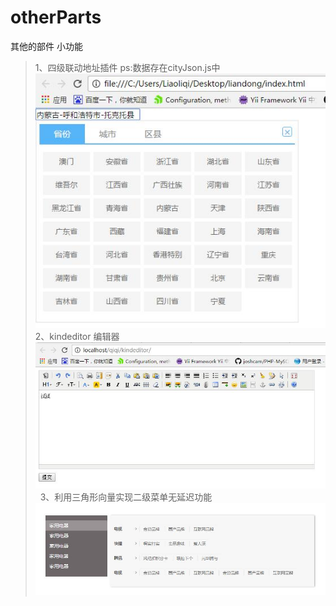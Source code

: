 # otherParts
其他的部件 小功能  
>1、四级联动地址插件 ps:数据存在cityJson.js中  
![Image of Yaktocat](https://raw.githubusercontent.com/Liaoliqi/otherParts/master/readmeImage/%E5%9B%9B%E7%BA%A7%E8%81%94%E5%8A%A8.jpg)  
>2、kindeditor 编辑器  
![Image of Yaktocat](https://raw.githubusercontent.com/Liaoliqi/otherParts/master/readmeImage/kindediotr%E7%BC%96%E8%BE%91%E5%99%A8.jpg)  
>3、利用三角形向量实现二级菜单无延迟功能  
![Image of Yaktocat](https://github.com/Liaoliqi/otherParts/blob/master/readmeImage/%E6%97%A0%E5%BB%B6%E8%BF%9F%E4%BA%8C%E7%BA%A7%E8%8F%9C%E5%8D%95.jpg?) 
